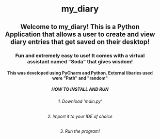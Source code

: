 <div><div align="center">
  
<h1> my_diary </h1>
  
<h2> Welcome to my_diary! This is a Python Application that allows a user to create and view diary entries that get saved on their desktop! </h2>

<h3> Fun and extremely easy to use! It comes with a virtual assistant named "Soda" that gives wisdom! </h3>

<h4>This was developed using PyCharm and Python. External libaries used were "Path" and "random" </h4>

<h5>HOW TO INSTALL AND RUN </h5>

<h6> 1. Download 'main.py' </h6>
<h6> 2. Import it to your IDE of choice </h6>
<h6> 3. Run the program! </h6>

</div>

